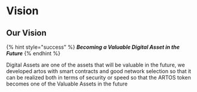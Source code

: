 # Vision

## Our Vision

{% hint style="success" %}
_**Becoming a Valuable Digital Asset in the Future**_
{% endhint %}

Digital Assets are one of the assets that will be valuable in the future, we developed artos with smart contracts and good network selection so that it can be realized both in terms of security or speed so that the ARTOS token becomes one of the Valuable Assets in the future

